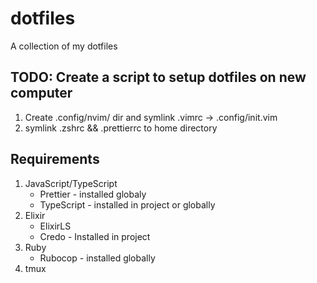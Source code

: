 # dotfiles

A collection of my dotfiles

## TODO: Create a script to setup dotfiles on new computer
1. Create .config/nvim/ dir and symlink .vimrc -> .config/init.vim
2. symlink .zshrc && .prettierrc to home directory

## Requirements

1. JavaScript/TypeScript
    * Prettier - installed globaly
    * TypeScript - installed in project or globally
2. Elixir
    * ElixirLS
    * Credo - Installed in project
3. Ruby
    * Rubocop - installed globally
4. tmux
